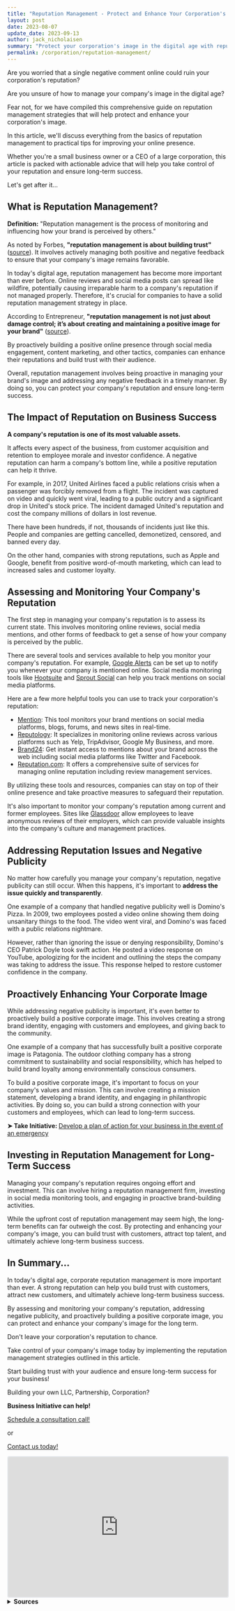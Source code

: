 ```yaml
---
title: "Reputation Management - Protect and Enhance Your Corporation's Image"
layout: post
date: 2023-08-07
update_date: 2023-09-13
author: jack_nicholaisen
summary: "Protect your corporation's image in the digital age with reputation management strategies. Learn actionable tips to enhance your online presence NOW!"
permalink: /corporation/reputation-management/
---
```


Are you worried that a single negative comment online could ruin your corporation's reputation? 

Are you unsure of how to manage your company's image in the digital age?

Fear not, for we have compiled this comprehensive guide on reputation management strategies that will help protect and enhance your corporation's image.

In this article, we'll discuss everything from the basics of reputation management to practical tips for improving your online presence.

Whether you're a small business owner or a CEO of a large corporation, this article is packed with actionable advice that will help you take control of your reputation and ensure long-term success.

Let's get after it...

## What is Reputation Management?

**Definition:** "Reputation management is the process of monitoring and influencing how your brand is perceived by others."

As noted by Forbes, **"reputation management is about building trust"** ([source](https://www.forbes.com/sites/forbesagencycouncil/2021/04/06/what-is-reputation-management-and-how-can-it-improve-your-business/?sh=5c8f6b7e1d6d)). It involves actively managing both positive and negative feedback to ensure that your company's image remains favorable.

In today's digital age, reputation management has become more important than ever before. Online reviews and social media posts can spread like wildfire, potentially causing irreparable harm to a company's reputation if not managed properly. Therefore, it's crucial for companies to have a solid reputation management strategy in place.

According to Entrepreneur, **"reputation management is not just about damage control; it’s about creating and maintaining a positive image for your brand"** ([source](https://www.entrepreneur.com/article/283832)).

By proactively building a positive online presence through social media engagement, content marketing, and other tactics, companies can enhance their reputations and build trust with their audience.

Overall, reputation management involves being proactive in managing your brand's image and addressing any negative feedback in a timely manner. By doing so, you can protect your company's reputation and ensure long-term success.

## The Impact of Reputation on Business Success

**A company's reputation is one of its most valuable assets.** 

It affects every aspect of the business, from customer acquisition and retention to employee morale and investor confidence. A negative reputation can harm a company's bottom line, while a positive reputation can help it thrive.

For example, in 2017, United Airlines faced a public relations crisis when a passenger was forcibly removed from a flight. The incident was captured on video and quickly went viral, leading to a public outcry and a significant drop in United's stock price. The incident damaged United's reputation and cost the company millions of dollars in lost revenue.

There have been hundreds, if not, thousands of incidents just like this. People and companies are getting cancelled, demonetized, censored, and banned every day.

On the other hand, companies with strong reputations, such as Apple and Google, benefit from positive word-of-mouth marketing, which can lead to increased sales and customer loyalty.

## Assessing and Monitoring Your Company's Reputation

The first step in managing your company's reputation is to assess its current state. This involves monitoring online reviews, social media mentions, and other forms of feedback to get a sense of how your company is perceived by the public.

There are several tools and services available to help you monitor your company's reputation. For example, [Google Alerts](https://www.google.com/alerts) can be set up to notify you whenever your company is mentioned online. Social media monitoring tools like [Hootsuite](https://hootsuite.com/) and [Sprout Social](https://sproutsocial.com/) can help you track mentions on social media platforms.

Here are a few more helpful tools you can use to track your corporation's reputation:

-   [Mention](https://mention.com/en/): This tool monitors your brand mentions on social media platforms, blogs, forums, and news sites in real-time.
-   [Reputology](https://www.reputology.com/): It specializes in monitoring online reviews across various platforms such as Yelp, TripAdvisor, Google My Business, and more.
-   [Brand24](https://brand24.com/): Get instant access to mentions about your brand across the web including social media platforms like Twitter and Facebook.
-   [Reputation.com](https://reputation.com/): It offers a comprehensive suite of services for managing online reputation including review management services.

By utilizing these tools and resources, companies can stay on top of their online presence and take proactive measures to safeguard their reputation.

It's also important to monitor your company's reputation among current and former employees. Sites like [Glassdoor](https://www.glassdoor.com/index.htm) allow employees to leave anonymous reviews of their employers, which can provide valuable insights into the company's culture and management practices.

## Addressing Reputation Issues and Negative Publicity

No matter how carefully you manage your company's reputation, negative publicity can still occur. When this happens, it's important to **address the issue quickly and transparently**.

One example of a company that handled negative publicity well is Domino's Pizza. In 2009, two employees posted a video online showing them doing unsanitary things to the food. The video went viral, and Domino's was faced with a public relations nightmare.

However, rather than ignoring the issue or denying responsibility, Domino's CEO Patrick Doyle took swift action. He posted a video response on YouTube, apologizing for the incident and outlining the steps the company was taking to address the issue. This response helped to restore customer confidence in the company.

## Proactively Enhancing Your Corporate Image

While addressing negative publicity is important, it's even better to proactively build a positive corporate image. This involves creating a strong brand identity, engaging with customers and employees, and giving back to the community.

One example of a company that has successfully built a positive corporate image is Patagonia. The outdoor clothing company has a strong commitment to sustainability and social responsibility, which has helped to build brand loyalty among environmentally conscious consumers.

To build a positive corporate image, it's important to focus on your company's values and mission. This can involve creating a mission statement, developing a brand identity, and engaging in philanthropic activities. By doing so, you can build a strong connection with your customers and employees, which can lead to long-term success.

<p><b>➤ Take Initiative: </b> <a href="https://www.businessinitiative.org/corporation/crisis-management/">Develop a plan of action for your business in the event of an emergency</a></p>

## Investing in Reputation Management for Long-Term Success

Managing your company's reputation requires ongoing effort and investment. This can involve hiring a reputation management firm, investing in social media monitoring tools, and engaging in proactive brand-building activities.

While the upfront cost of reputation management may seem high, the long-term benefits can far outweigh the cost. By protecting and enhancing your company's image, you can build trust with customers, attract top talent, and ultimately achieve long-term business success.

## In Summary...

In today's digital age, corporate reputation management is more important than ever. A strong reputation can help you build trust with customers, attract new customers, and ultimately achieve long-term business success.

By assessing and monitoring your company's reputation, addressing negative publicity, and proactively building a positive corporate image, you can protect and enhance your company's image for the long term.

Don't leave your corporation's reputation to chance.

Take control of your company's image today by implementing the reputation management strategies outlined in this article.

Start building trust with your audience and ensure long-term success for your business!

Building your own LLC, Partnership, Corporation?

**Business Initiative can help!**

[Schedule a consultation call!](https://calendly.com/businessinitiative/30-minute-consultation-call)

or

[Contact us today!](https://www.businessinitiative.org/contact/)

<iframe src="https://embeds.beehiiv.com/e19ce286-1d77-44e9-b09f-22d4f7c6f0bf" data-test-id="beehiiv-embed" width="100%" height="320" frameborder="0" scrolling="no" style="border-radius: 4px; border: 2px solid #e5e7eb; margin: 0; background-color: transparent;"></iframe>


<details>
<summary><b>Sources</b></summary>
<br>
<ul>
<li><a href="https://www.forbes.com/sites/forbesagencycouncil/2020/09/25/reputation-management-why-its-important-and-how-to-do-it/?sh=6f52a3fa1c52">Forbes: Reputation Management: Why It's Important and How to Do It</a></li>
<li><a href="https://hbr.org/2001/01/the-value-of-corporate-reputation">Harvard Business Review: The Value of Corporate Reputation</a></li>
<li><a href="https://www.glassdoor.com/employers/blog/how-to-manage-your-companys-reputation-on-glassdoor/">Glassdoor: How to Manage Your Company's Reputation on Glassdoor</a></li>
<li><a href="https://www.entrepreneur.com/article/283832">Entrepreneur</a></li>
<li><a href="https://mention.com/en/">Mention</a></li>
<li><a href="https://www.reputology.com/">Reputology</a></li>
<li><a href="https://brand24.com/">Brand24</a></li>
<li><a href="https://reputation.com/">Reputation.com</a></li>
</ul>
</details>
